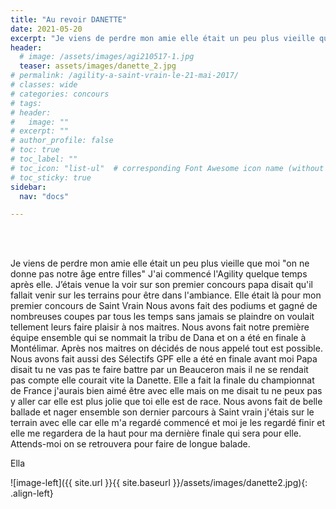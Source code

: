```yaml
---
title: "Au revoir DANETTE"
date: 2021-05-20
excerpt: "Je viens de perdre mon amie elle était un peu plus vieille que moi "on ne donne pas notre âge entre filles" J'ai commencé l'Agility quelque temps après elle. J’étais venue la voir sur son..."
header:
  # image: /assets/images/agi210517-1.jpg
  teaser: assets/images/danette_2.jpg
# permalink: /agility-a-saint-vrain-le-21-mai-2017/
# classes: wide
# categories: concours
# tags: 
# header:
#   image: ""
# excerpt: ""
# author_profile: false
# toc: true
# toc_label: ""
# toc_icon: "list-ul"  # corresponding Font Awesome icon name (without fa prefix)
# toc_sticky: true
sidebar:
  nav: "docs"

---
```


<br>
&nbsp;
<br>

Je viens de perdre mon amie elle était un peu plus vieille que moi "on ne donne pas notre âge entre filles" J'ai commencé l'Agility quelque temps après elle. 
J’étais venue la voir sur son premier concours papa disait qu'il fallait venir sur les terrains pour être dans l'ambiance. 
Elle était là pour mon premier concours de Saint Vrain Nous avons fait des podiums et gagné de nombreuses coupes par tous les temps sans jamais se plaindre on voulait tellement leurs faire plaisir à nos maitres. 
Nous avons fait notre première équipe ensemble qui se nommait la tribu de Dana et on a été en finale à Montélimar. 
Après nos maitres on décidés de nous appelé tout est possible. Nous avons fait aussi des Sélectifs GPF elle a été en finale avant moi Papa disait tu ne vas pas te faire battre par un Beauceron mais il ne se rendait pas compte elle courait vite la Danette.
Elle a fait la finale du championnat de France j'aurais bien aimé être avec elle mais on me disait tu ne peux pas y aller car elle est plus jolie que toi elle est de race. 
Nous avons fait de belle ballade et nager ensemble son dernier parcours à Saint vrain j'étais sur le terrain avec elle car elle m'a regardé commencé et moi je les regardé finir et elle me regardera de la haut pour ma dernière finale qui sera pour elle. 
Attends-moi on se retrouvera pour faire de longue balade.

Ella


![image-left]({{ site.url }}{{ site.baseurl }}/assets/images/danette2.jpg){: .align-left}